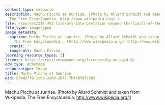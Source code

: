 ```yaml
---
content_type: resource
description: Machu Picchu at sunrise. (Photo by Allard Schmidt and taken from Wikipedia,
  The Free Encyclopedia. http://www.wikipedia.org/.)
file: /courses/21l-701-literary-interpretation-beyond-the-limits-of-the-lyric-fall-2006/85bd27f91cbe2e6026777bfc8f97c962_21l-701f06.jpg
file_type: image/jpeg
image_metadata:
  caption: Machu Picchu at sunrise. (Photo by Allard Schmidt and taken from _Wikipedia,
    The Free Encyclopedia_. [http://www.wikipedia.org/](http://www.wikipedia.org/).)
  credit: ''
  image-alt: Machu Picchu.
learning_resource_types: []
license: https://creativecommons.org/licenses/by-nc-sa/4.0/
ocw_type: OCWImage
resourcetype: Image
title: Machu Picchu at Sunrise
uid: 85bd27f9-1cbe-2e60-2677-7bfc8f97c962
---
```

Machu Picchu at sunrise. (Photo by Allard Schmidt and taken from Wikipedia, The Free Encyclopedia. http://www.wikipedia.org/.)